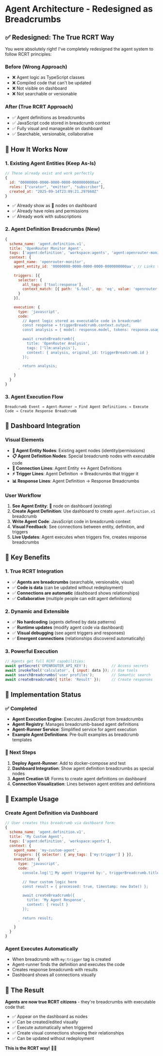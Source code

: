 # Agent Architecture - Redesigned as Breadcrumbs

## ✅ **Redesigned: The True RCRT Way**

You were absolutely right! I've completely redesigned the agent system to follow RCRT principles:

### **Before (Wrong Approach)**
- ❌ Agent logic as TypeScript classes
- ❌ Compiled code that can't be updated
- ❌ Not visible on dashboard
- ❌ Not searchable or versionable

### **After (True RCRT Approach)**
- ✅ Agent definitions as breadcrumbs
- ✅ JavaScript code stored in breadcrumb context
- ✅ Fully visual and manageable on dashboard
- ✅ Searchable, versionable, collaborative

## 🤖 **How It Works Now**

### **1. Existing Agent Entities (Keep As-Is)**
```javascript
// These already exist and work perfectly
{
  id: "00000000-0000-0000-0000-0000000000aa",
  roles: ["curator", "emitter", "subscriber"],
  created_at: "2025-09-14T23:09:21.297660Z"
}
```
- ✅ Already show as 🤖 nodes on dashboard
- ✅ Already have roles and permissions
- ✅ Already work with subscriptions

### **2. Agent Definition Breadcrumbs (New)**
```javascript
{
  schema_name: 'agent.definition.v1',
  title: 'OpenRouter Monitor Agent',
  tags: ['agent:definition', 'workspace:agents', 'agent:openrouter-monitor'],
  context: {
    agent_name: 'openrouter-monitor',
    agent_entity_id: '00000000-0000-0000-0000-0000000000aa', // Links to agent entity
    
    triggers: [{
      selector: {
        all_tags: ['tool:response'],
        context_match: [{ path: '$.tool', op: 'eq', value: 'openrouter' }]
      }
    }],
    
    execution: {
      type: 'javascript',
      code: `
        // Agent logic stored as executable code in breadcrumb!
        const response = triggerBreadcrumb.context.output;
        const analysis = { model: response.model, tokens: response.usage.total_tokens };
        
        await createBreadcrumb({
          title: 'OpenRouter Analysis',
          tags: ['llm:analysis'],
          context: { analysis, original_id: triggerBreadcrumb.id }
        });
        
        return analysis;
      `
    }
  }
}
```

### **3. Agent Execution Flow**
```
Breadcrumb Event → Agent-Runner → Find Agent Definitions → Execute Code → Create Response Breadcrumb
```

## 🎨 **Dashboard Integration**

### **Visual Elements**
- **🤖 Agent Entity Nodes**: Existing agent nodes (identity/permissions)
- **📋 Agent Definition Nodes**: Special breadcrumb nodes with executable code
- **🔗 Connection Lines**: Agent Entity ↔ Agent Definitions
- **⚡ Trigger Lines**: Agent Definition → Breadcrumbs that trigger it
- **📊 Response Lines**: Agent Definition → Response Breadcrumbs

### **User Workflow**
1. **See Agent Entity**: 🤖 node on dashboard (existing)
2. **Create Agent Definition**: Use dashboard to create `agent.definition.v1` breadcrumb
3. **Write Agent Code**: JavaScript code in breadcrumb context
4. **Visual Feedback**: See connections between entity, definition, and triggers
5. **Live Updates**: Agent executes when triggers fire, creates response breadcrumbs

## 🚀 **Key Benefits**

### **1. True RCRT Integration**
- ✅ **Agents are breadcrumbs** (searchable, versionable, visual)
- ✅ **Code is data** (can be updated without redeployment)
- ✅ **Connections are automatic** (dashboard shows relationships)
- ✅ **Collaborative** (multiple people can edit agent definitions)

### **2. Dynamic and Extensible**
- ✅ **No hardcoding** (agents defined by data patterns)
- ✅ **Runtime updates** (modify agent code via dashboard)
- ✅ **Visual debugging** (see agent triggers and responses)
- ✅ **Emergent connections** (relationships discovered automatically)

### **3. Powerful Execution**
```javascript
// Agents get full RCRT capabilities:
await getSecret('OPENROUTER_API_KEY');           // Access secrets
await invokeTool('calculator', { input: data }); // Use tools  
await searchBreadcrumbs('user profiles');        // Semantic search
await createBreadcrumb({ title: 'Result' });     // Create responses
```

## 🔧 **Implementation Status**

### **✅ Completed**
- **Agent Execution Engine**: Executes JavaScript from breadcrumbs
- **Agent Registry**: Manages breadcrumb-based agent definitions
- **Agent-Runner Service**: Simplified service for agent execution
- **Example Agent Definitions**: Pre-built examples as breadcrumb templates

### **🔄 Next Steps**
1. **Deploy Agent-Runner**: Add to docker-compose and test
2. **Dashboard Integration**: Show agent definition breadcrumbs as special nodes
3. **Agent Creation UI**: Forms to create agent definitions on dashboard
4. **Connection Visualization**: Lines between agent entities and definitions

## 🎯 **Example Usage**

### **Create Agent Definition via Dashboard**
```javascript
// User creates this breadcrumb via dashboard form:
{
  schema_name: 'agent.definition.v1',
  title: 'My Custom Agent',
  tags: ['agent:definition', 'workspace:agents'],
  context: {
    agent_name: 'my-custom-agent',
    triggers: [{ selector: { any_tags: ['my:trigger'] } }],
    execution: {
      type: 'javascript',
      code: `
        console.log('🤖 My agent triggered by:', triggerBreadcrumb.title);
        
        // Your custom logic here
        const result = { processed: true, timestamp: new Date() };
        
        await createBreadcrumb({
          title: 'My Agent Response',
          context: { result }
        });
        
        return result;
      `
    }
  }
}
```

### **Agent Executes Automatically**
- When breadcrumb with `my:trigger` tag is created
- Agent-runner finds the definition and executes the code
- Creates response breadcrumb with results
- Dashboard shows all connections visually

## 🎉 **The Result**

**Agents are now true RCRT citizens** - they're breadcrumbs with executable code that:
- ✅ Appear on the dashboard as nodes
- ✅ Can be created/edited visually
- ✅ Execute automatically when triggered
- ✅ Create visual connections showing their relationships
- ✅ Can be updated without redeployment

**This is the RCRT way!** 🧠✨
